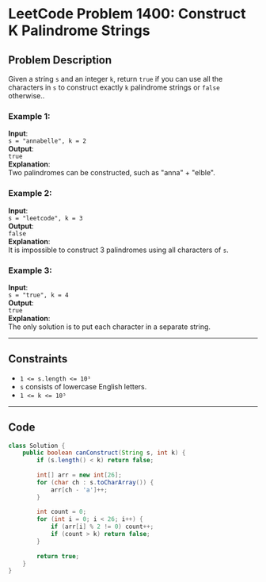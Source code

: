 # LeetCode Problem 1400: Construct K Palindrome Strings

## Problem Description
Given a string `s` and an integer `k`, return `true` if you can use all the characters in `s` to construct exactly `k` palindrome strings or `false` otherwise..

### Example 1:
**Input**:  
`s = "annabelle", k = 2`  
**Output**:  
`true`  
**Explanation**:  
Two palindromes can be constructed, such as "anna" + "elble".

### Example 2:
**Input**:  
`s = "leetcode", k = 3`  
**Output**:  
`false`  
**Explanation**:  
It is impossible to construct 3 palindromes using all characters of `s`.

### Example 3:
**Input**:  
`s = "true", k = 4`  
**Output**:  
`true`  
**Explanation**:  
The only solution is to put each character in a separate string.

---

## Constraints
- `1 <= s.length <= 10⁵`
- `s` consists of lowercase English letters.
- `1 <= k <= 10⁵`

---

## Code

```java
class Solution {
    public boolean canConstruct(String s, int k) {
        if (s.length() < k) return false;
        
        int[] arr = new int[26]; 
        for (char ch : s.toCharArray()) {
            arr[ch - 'a']++;
        }
        
        int count = 0; 
        for (int i = 0; i < 26; i++) {
            if (arr[i] % 2 != 0) count++;
            if (count > k) return false; 
        }
        
        return true; 
    }
}
